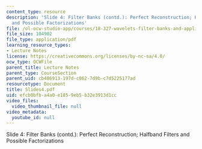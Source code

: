 ```yaml
---
content_type: resource
description: 'Slide 4: Filter Banks (contd.): Perfect Reconstruction; Halfband Filters
  and Possible Factorizations'
file: /ol-ocw-studio-app/courses/18-327-wavelets-filter-banks-and-applications-spring-2003/efcb0bfba4a0e1859eb5b32e3913d1cc_Slides4.pdf
file_size: 104902
file_type: application/pdf
learning_resource_types:
- Lecture Notes
license: https://creativecommons.org/licenses/by-nc-sa/4.0/
ocw_type: OCWFile
parent_title: Lecture Notes
parent_type: CourseSection
parent_uid: cb486913-197d-c062-7d9b-c7d5225177ad
resourcetype: Document
title: Slides4.pdf
uid: efcb0bfb-a4a0-e185-9eb5-b32e3913d1cc
video_files:
  video_thumbnail_file: null
video_metadata:
  youtube_id: null
---
```

Slide 4: Filter Banks (contd.): Perfect Reconstruction; Halfband Filters and Possible Factorizations